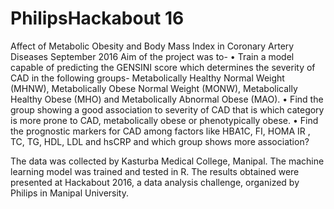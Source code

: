 # PhilipsHackabout 16
Affect of Metabolic Obesity and Body Mass Index in Coronary Artery Diseases
September 2016
Aim of the project was to-
• Train a model capable of predicting the GENSINI score which determines the severity of CAD in the following groups- Metabolically Healthy Normal Weight (MHNW), Metabolically Obese Normal Weight (MONW), Metabolically Healthy Obese (MHO) and Metabolically Abnormal Obese (MAO).
• Find the group showing a good association to severity of CAD that is which category is more prone to CAD, metabolically obese or phenotypically obese. 
• Find the prognostic markers for CAD among factors like HBA1C, FI, HOMA IR , TC, TG, HDL, LDL and hsCRP and which group shows more association? 

The data was collected by Kasturba Medical College, Manipal. The machine learning model was trained and tested in R.
The results obtained were presented at Hackabout 2016, a data analysis challenge, organized by Philips in Manipal University. 
